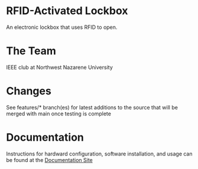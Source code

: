# RFID-Activated Lockbox
An electronic lockbox that uses RFID to open.

# The Team
IEEE club at Northwest Nazarene University

# Changes
See features/* branch(es) for latest additions to the source that will be merged with main once testing is complete

# Documentation
Instructions for hardward configuration, software installation, and usage can be found at the [Documentation Site](https://deltaddx.github.io/NNU-IEEE-Lockbox/)
